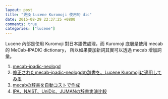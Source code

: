 ```yaml
---
layout: post
title: "更換 Lucene Kuromoji 使用的 dic"
date: 2015-08-29 22:37:25 +0800
comments: true
categories: ["lucene"]
---
```



<!-- more -->

Lucene 內部是使用 Kuromoji 對日本語做處理，而 Kuromoji 底層是使用 mecab 的  MeCab-IPADIC dictionary，
所以如果要加新詞其實可以透過 mecab 增加詞彙。

1. [mecab-ipadic-neologd]
2. [修正されたmecab-ipadic-neologdの辞書を、Lucene Kuromojiに適用してみる]
3. [mecabの辞書を自動コストで作成]
4. [IPA、NAIST、UniDic、JUMANの辞書実演比較]


[mecab-ipadic-neologd]:https://github.com/neologd/mecab-ipadic-neologd
[修正されたmecab-ipadic-neologdの辞書を、Lucene Kuromojiに適用してみる]:http://d.hatena.ne.jp/Kazuhira/20150316/1426520209
[mecabの辞書を自動コストで作成]:http://qiita.com/wakisuke/items/d15b5defc1aad61cc910
[IPA、NAIST、UniDic、JUMANの辞書実演比較]:http://www.mwsoft.jp/programming/munou/mecab_dic_perform.html